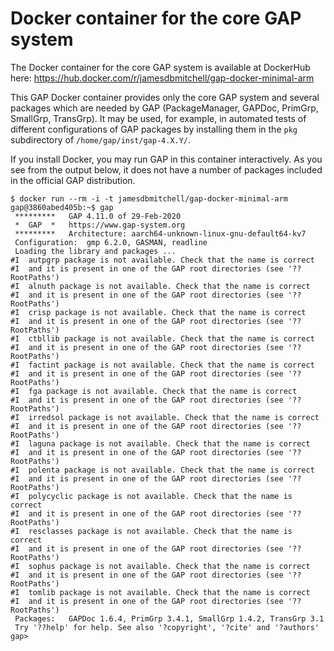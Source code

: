 # Docker container for the core GAP system

The Docker container for the core GAP system is available at DockerHub here:
https://hub.docker.com/r/jamesdbmitchell/gap-docker-minimal-arm

This GAP Docker container provides only the core GAP system and several packages
which are needed by GAP (PackageManager, GAPDoc, PrimGrp, SmallGrp, TransGrp).
It may be used, for example, in automated tests of different configurations of
GAP packages by installing them in the `pkg` subdirectory of
`/home/gap/inst/gap-4.X.Y/`. 

If you install Docker, you may run GAP in this container interactively. As you
see from the output below, it does not have a number of packages included in
the official GAP distribution. 

```
$ docker run --rm -i -t jamesdbmitchell/gap-docker-minimal-arm
gap@3860abed405b:~$ gap
 *********   GAP 4.11.0 of 29-Feb-2020
 *  GAP  *   https://www.gap-system.org
 *********   Architecture: aarch64-unknown-linux-gnu-default64-kv7
 Configuration:  gmp 6.2.0, GASMAN, readline
 Loading the library and packages ...
#I  autpgrp package is not available. Check that the name is correct
#I  and it is present in one of the GAP root directories (see '??RootPaths')
#I  alnuth package is not available. Check that the name is correct
#I  and it is present in one of the GAP root directories (see '??RootPaths')
#I  crisp package is not available. Check that the name is correct
#I  and it is present in one of the GAP root directories (see '??RootPaths')
#I  ctbllib package is not available. Check that the name is correct
#I  and it is present in one of the GAP root directories (see '??RootPaths')
#I  factint package is not available. Check that the name is correct
#I  and it is present in one of the GAP root directories (see '??RootPaths')
#I  fga package is not available. Check that the name is correct
#I  and it is present in one of the GAP root directories (see '??RootPaths')
#I  irredsol package is not available. Check that the name is correct
#I  and it is present in one of the GAP root directories (see '??RootPaths')
#I  laguna package is not available. Check that the name is correct
#I  and it is present in one of the GAP root directories (see '??RootPaths')
#I  polenta package is not available. Check that the name is correct
#I  and it is present in one of the GAP root directories (see '??RootPaths')
#I  polycyclic package is not available. Check that the name is correct
#I  and it is present in one of the GAP root directories (see '??RootPaths')
#I  resclasses package is not available. Check that the name is correct
#I  and it is present in one of the GAP root directories (see '??RootPaths')
#I  sophus package is not available. Check that the name is correct
#I  and it is present in one of the GAP root directories (see '??RootPaths')
#I  tomlib package is not available. Check that the name is correct
#I  and it is present in one of the GAP root directories (see '??RootPaths')
 Packages:   GAPDoc 1.6.4, PrimGrp 3.4.1, SmallGrp 1.4.2, TransGrp 3.1
 Try '??help' for help. See also '?copyright', '?cite' and '?authors'
gap>
```
